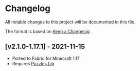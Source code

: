 # Changelog
All notable changes to this project will be documented in this file.

The format is based on [Keep a Changelog].

## [v2.1.0-1.17.1] - 2021-11-15
- Ported to Fabric for Minecraft 1.17
- Requires [Puzzles Lib]


[Keep a Changelog]: https://keepachangelog.com/en/1.0.0/
[Puzzles Lib]: https://www.curseforge.com/minecraft/mc-mods/puzzles-lib-fabric